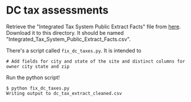 # DC tax assessments

Retrieve the "Integrated Tax System Public Extract Facts" file from [here](https://opendata.dc.gov/datasets/integrated-tax-system-public-extract-facts). Download it to this directory. It should be named "Integrated_Tax_System_Public_Extract_Facts.csv". 

There's a script called `fix_dc_taxes.py`. It is intended to

	# Add fields for city and state of the site and distinct columns for owner city state and zip


Run the python script!

	$ python fix_dc_taxes.py 
	Writing output to dc_tax_extract_cleaned.csv